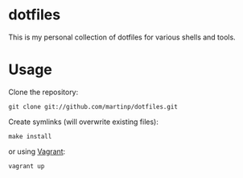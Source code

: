 dotfiles
========
This is my personal collection of dotfiles for various shells and tools.

Usage
=====
Clone the repository:

    git clone git://github.com/martinp/dotfiles.git

Create symlinks (will overwrite existing files):

    make install

or using [Vagrant](http://www.vagrantup.com):

    vagrant up
